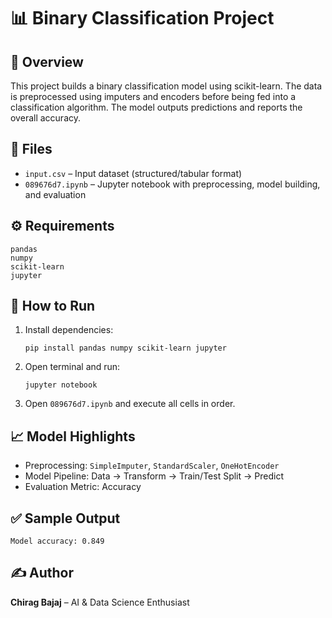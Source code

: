 <!DOCTYPE html>
<html lang="en">
<head>

</head>
<body>

  <h1>📊 Binary Classification Project</h1>

  <h2>📌 Overview</h2>
  <p>This project builds a binary classification model using scikit-learn. The data is preprocessed using imputers and encoders before being fed into a classification algorithm. The model outputs predictions and reports the overall accuracy.</p>

  <h2>📁 Files</h2>
  <ul>
    <li><code>input.csv</code> – Input dataset (structured/tabular format)</li>
    <li><code>089676d7.ipynb</code> – Jupyter notebook with preprocessing, model building, and evaluation</li>
  </ul>

  <h2>⚙️ Requirements</h2>
  <pre><code>pandas
numpy
scikit-learn
jupyter</code></pre>

  <h2>🚀 How to Run</h2>
  <ol>
    <li>Install dependencies:</li>
    <pre><code>pip install pandas numpy scikit-learn jupyter</code></pre>
    <li>Open terminal and run:</li>
    <pre><code>jupyter notebook</code></pre>
    <li>Open <code>089676d7.ipynb</code> and execute all cells in order.</li>
  </ol>

  <h2>📈 Model Highlights</h2>
  <ul>
    <li>Preprocessing: <code>SimpleImputer</code>, <code>StandardScaler</code>, <code>OneHotEncoder</code></li>
    <li>Model Pipeline: Data → Transform → Train/Test Split → Predict</li>
    <li>Evaluation Metric: Accuracy</li>
  </ul>

  <h2>✅ Sample Output</h2>
  <pre><code>Model accuracy: 0.849</code></pre>

  <h2>✍️ Author</h2>
  <p><strong>Chirag Bajaj</strong> – AI & Data Science Enthusiast</p>

</body>
</html>
